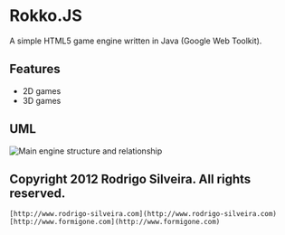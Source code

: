Rokko.JS
========

A simple HTML5 game engine written in Java (Google Web Toolkit).

Features
--------

* 2D games
* 3D games


UML
---

![Main engine structure and relationship](https://raw.github.com/formigone/rokkojs/master/doc/rokkojs-uml.png)



Copyright 2012 Rodrigo Silveira. All rights reserved.
-----------------------------------------------------
    [http://www.rodrigo-silveira.com](http://www.rodrigo-silveira.com)
    [http://www.formigone.com](http://www.formigone.com)
